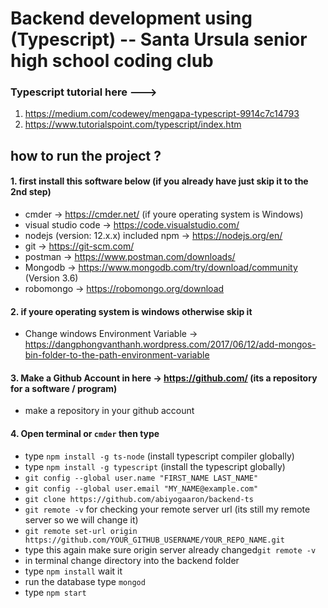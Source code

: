 # Backend development using (Typescript) -- Santa Ursula senior high school coding club
### Typescript tutorial here ---> 
1. https://medium.com/codewey/mengapa-typescript-9914c7c14793
2. https://www.tutorialspoint.com/typescript/index.htm

## how to run the project ?

#### 1. first install this software below (if you already have just skip it to the 2nd step)
- cmder -> https://cmder.net/ (if youre operating system is Windows)
- visual studio code -> https://code.visualstudio.com/
- nodejs (version: 12.x.x) included npm -> https://nodejs.org/en/
- git -> https://git-scm.com/
- postman -> https://www.postman.com/downloads/
- Mongodb -> https://www.mongodb.com/try/download/community (Version 3.6)
- robomongo -> https://robomongo.org/download

#### 2. if youre operating system is windows otherwise skip it
- Change windows Environment Variable -> https://dangphongvanthanh.wordpress.com/2017/06/12/add-mongos-bin-folder-to-the-path-environment-variable

#### 3. Make a Github Account in here -> https://github.com/ (its a repository for a software / program)
- make a repository in your github account

#### 4. Open terminal or `cmder` then type
-  type `npm install -g ts-node` (install typescript compiler globally) 
-  type `npm install -g typescript` (install the typescript globally)
-  `git config --global user.name "FIRST_NAME LAST_NAME"`
-  `git config --global user.email "MY_NAME@example.com"`
-  `git clone https://github.com/abiyogaaron/backend-ts`
-  `git remote -v` for checking your remote server url (its still my remote server so we will change it)
-  `git remote set-url origin https://github.com/YOUR_GITHUB_USERNAME/YOUR_REPO_NAME.git`
-  type this again make sure origin server already changed`git remote -v`
-  in terminal change directory into the backend folder
-  type `npm install` wait it
-  run the database type `mongod`
-  type `npm start`

